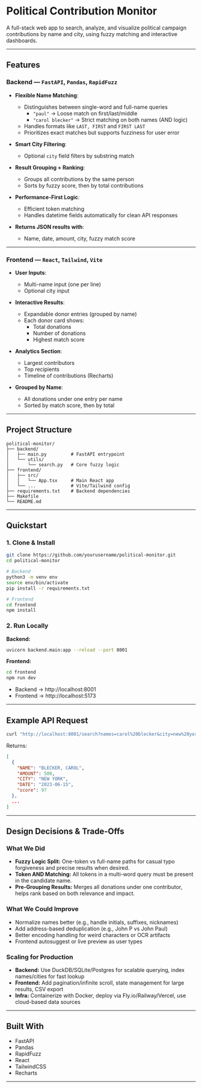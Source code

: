 # Political Contribution Monitor

A full-stack web app to search, analyze, and visualize political campaign contributions by name and city, using fuzzy matching and interactive dashboards.

---

## Features

### Backend — `FastAPI`, `Pandas`, `RapidFuzz`

- **Flexible Name Matching**:
  - Distinguishes between single-word and full-name queries
    - `"paul"` → Loose match on first/last/middle
    - `"carol blecker"` → Strict matching on both names (AND logic)
  - Handles formats like `LAST, FIRST` and `FIRST LAST`
  - Prioritizes exact matches but supports fuzziness for user error

- **Smart City Filtering**:
  - Optional `city` field filters by substring match

- **Result Grouping + Ranking**:
  - Groups all contributions by the same person
  - Sorts by fuzzy score, then by total contributions

- **Performance-First Logic**:
  - Efficient token matching
  - Handles datetime fields automatically for clean API responses

- **Returns JSON results with**:
  - Name, date, amount, city, fuzzy match score

---

### Frontend — `React`, `Tailwind`, `Vite`

- **User Inputs**:
  - Multi-name input (one per line)
  - Optional city input

- **Interactive Results**:
  - Expandable donor entries (grouped by name)
  - Each donor card shows:
    - Total donations
    - Number of donations
    - Highest match score

- **Analytics Section**:
  - Largest contributors
  - Top recipients
  - Timeline of contributions (Recharts)

- **Grouped by Name**:
  - All donations under one entry per name
  - Sorted by match score, then by total

---

## Project Structure

```
political-monitor/
├── backend/
│   ├── main.py         # FastAPI entrypoint
│   └── utils/
│       └── search.py   # Core fuzzy logic
├── frontend/
│   ├── src/
│   │   └── App.tsx     # Main React app
│   └── ...             # Vite/Tailwind config
├── requirements.txt    # Backend dependencies
├── Makefile
└── README.md
```

---

## Quickstart

### 1. Clone & Install

```bash
git clone https://github.com/yourusername/political-monitor.git
cd political-monitor

# Backend
python3 -m venv env
source env/bin/activate
pip install -r requirements.txt

# Frontend
cd frontend
npm install
```

### 2. Run Locally

**Backend:**
```bash
uvicorn backend.main:app --reload --port 8001
```
**Frontend:**
```bash
cd frontend
npm run dev
```

- Backend → http://localhost:8001
- Frontend → http://localhost:5173

---

## Example API Request

```bash
curl "http://localhost:8001/search?names=carol%20blecker&city=new%20york"
```

Returns:
```json
[
  {
    "NAME": "BLECKER, CAROL",
    "AMOUNT": 500,
    "CITY": "NEW YORK",
    "DATE": "2023-06-15",
    "score": 97
  },
  ...
]
```

---

## Design Decisions & Trade-Offs

### What We Did

- **Fuzzy Logic Split:** One-token vs full-name paths for casual typo forgiveness and precise results when desired.
- **Token AND Matching:** All tokens in a multi-word query must be present in the candidate name.
- **Pre-Grouping Results:** Merges all donations under one contributor, helps rank based on both relevance and impact.

### What We Could Improve

- Normalize names better (e.g., handle initials, suffixes, nicknames)
- Add address-based deduplication (e.g., John P vs John Paul)
- Better encoding handling for weird characters or OCR artifacts
- Frontend autosuggest or live preview as user types

### Scaling for Production

- **Backend:** Use DuckDB/SQLite/Postgres for scalable querying, index names/cities for fast lookup
- **Frontend:** Add pagination/infinite scroll, state management for large results, CSV export
- **Infra:** Containerize with Docker, deploy via Fly.io/Railway/Vercel, use cloud-based data sources

---

## Built With

- FastAPI
- Pandas
- RapidFuzz
- React
- TailwindCSS
- Recharts

---
